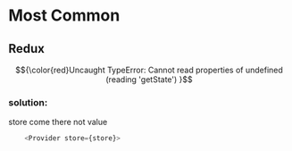 # Most Common

## Redux 
$${\color{red}Uncaught TypeError: Cannot read properties of undefined (reading 'getState') }$$
### solution:

store come there not value
```js
    <Provider store={store}>
```


